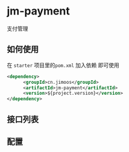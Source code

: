 # jm-payment
支付管理

## 如何使用

在 `starter` 项目里的`pom.xml` 加入依赖 即可使用

```xml
<dependency>
      <groupId>cn.jimoos</groupId>
      <artifactId>jm-payment</artifactId>
      <version>${project.version}</version>
</dependency>
```

## 接口列表

## 配置